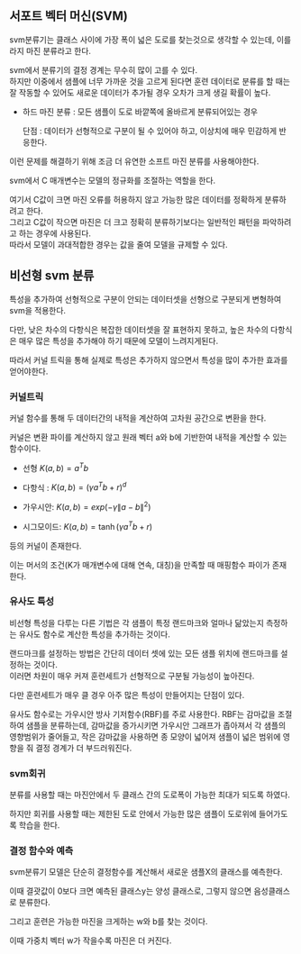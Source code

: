 ## 서포트 벡터 머신(SVM)

svm분류기는 클래스 사이에 가장 폭이 넓은 도로를 찾는것으로 생각할 수 있는데, 이를 라지 마진 분류라고 한다.

svm에서 분류기의 결정 경계는 무수히 많이 고를 수 있다.
<br>
하지만 이중에서 샘플에 너무 가까운 것을 고르게 된다면 훈련 데이터로 분류를 할 때는 잘 작동할 수 있어도 새로운 데이터가 추가될 경우 오차가 크게 생길 확률이 높다.

 - 하드 마진 분류 : 모든 샘플이 도로 바깥쪽에 올바르게 분류되어있는 경우
   
   단점 : 데이터가 선형적으로 구분이 될 수 있어야 하고, 이상치에 매우 민감하게 반응한다.
   
이런 문제를 해결하기 위해 조금 더 유연한 소프트 마진 분류를 사용해야한다.
   
svm에서 C 매개변수는 모델의 정규화를 조절하는 역할을 한다.

여기서 C값이 크면 마진 오류를 허용하지 않고 가능한 많은 데이터를 정확하게 분류하려고 한다.<br>
그리고 C값이 작으면 마진은 더 크고 정확히 분류하기보다는 일반적인 패턴을 파악하려고 하는 경우에 사용된다.<br>
따라서 모델이 과대적합한 경우는 값을 줄여 모델을 규제할 수 있다.

## 비선형 svm 분류

특성을 추가하여 선형적으로 구분이 안되는 데이터셋을 선형으로 구분되게 변형하여 svm을 적용한다.

다만, 낮은 차수의 다항식은 복잡한 데이터셋을 잘 표현하지 못하고, 높은 차수의 다항식은 매우 많은 특성을 추가해야 하기 때문에 모델이 느려지게된다.

따라서 커널 트릭을 통해 실제로 특성은 추가하지 않으면서 특성을 많이 추가한 효과를 얻어야한다.

### 커널트릭

커널 함수를 통해 두 데이터간의 내적을 계산하여 고차원 공간으로 변환을 한다.

커널은 변환 파이를 계산하지 않고 원래 벡터 a와 b에 기반한여 내적을 계산할 수 있는 함수이다. 

 - 선형 $K(a, b) = a^T b$
   
 - 다항식 : $K(a, b) = ( \gamma a^T b + r)^d$
  
 - 가우시안: $K(a, b) = exp(- \gamma \lVert a - b \rVert ^2 )$
   
 - 시그모이드: $K(a, b) = \tanh (\gamma a^T b + r)$
   
등의 커널이 존재한다.

이는 머서의 조건(K가 매개변수에 대해 연속, 대칭)을 만족할 때 매핑함수 파이가 존재한다.

### 유사도 특성

비선형 특성을 다루는 다른 기법은 각 샘플이 특정 랜드마크와 얼마나 닮았는지 측정하는 유사도 함수로 계산한 특성을 추가하는 것이다.

랜드마크를 설정하는 방법은 간단히 데이터 셋에 있는 모든 샘플 위치에 랜드마크를 설정하는 것이다. <br>
이러면 차원이 매우 커져 훈련세트가 선형적으로 구분될 가능성이 높아진다.

다만 훈련세트가 매우 클 경우 아주 많은 특성이 만들어지는 단점이 있다.

유사도 함수로는 가우시안 방사 기저함수(RBF)를 주로 사용한다.
RBF는 감마값을 조절하여 샘플을 분류하는데, 감마값을 증가시키면 가우시안 그래프가 좁아져서 각 샘플의 영향범위가 줄어들고, 작은 감마값을 사용하면 종 모양이 넓어져 샘플이 넓은 범위에 영향을 줘 결정 경계가 더 부드러워진다.

### svm회귀

분류를 사용할 때는 마진안에서 두 클래스 간의 도로폭이 가능한 최대가 되도록 하였다.

하지만 회귀를 사용할 때는 제한된 도로 안에서 가능한 많은 샘플이 도로위에 들어가도록 학습을 한다.


### 결정 함수와 예측

svm분류기 모델은 단순히 결정함수를 계산해서 새로운 샘플X의 클래스를 예측한다.

이때 결괏값이 0보다 크면 예측된 클래스y는 양성 클래스로, 그렇지 않으면 음성클래스로 분류한다.

그리고 훈련은 가능한 마진을 크게하는 w와 b를 찾는 것이다.

이때 가중치 벡터 w가 작을수록 마진은 더 커진다.

